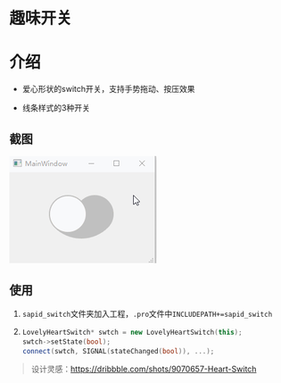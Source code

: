 趣味开关
===

# 介绍

- 爱心形状的switch开关，支持手势拖动、按压效果

- 线条样式的3种开关



## 截图


![截图](screenshot.gif)



## 使用

1. `sapid_switch`文件夹加入工程，`.pro`文件中`INCLUDEPATH+=sapid_switch`

2. ```C++
   LovelyHeartSwitch* swtch = new LovelyHeartSwitch(this);
   swtch->setState(bool);
   connect(swtch, SIGNAL(stateChanged(bool)), ...);
   ```





> 设计灵感：https://dribbble.com/shots/9070657-Heart-Switch
